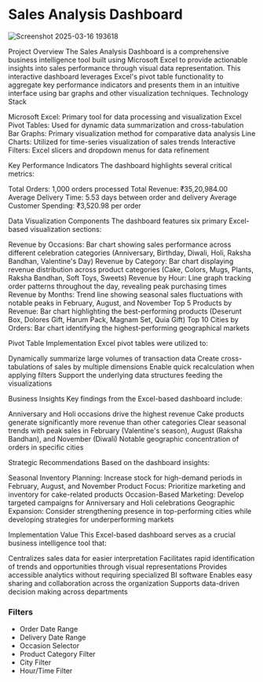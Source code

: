 # Sales Analysis Dashboard
![Screenshot 2025-03-16 193618](https://github.com/user-attachments/assets/85c818d9-c2be-46c6-a05b-da3d3c5beeca)

Project Overview
The Sales Analysis Dashboard is a comprehensive business intelligence tool built using Microsoft Excel to provide actionable insights into sales performance through visual data representation. This interactive dashboard leverages Excel's pivot table functionality to aggregate key performance indicators and presents them in an intuitive interface using bar graphs and other visualization techniques.
Technology Stack

Microsoft Excel: Primary tool for data processing and visualization
Excel Pivot Tables: Used for dynamic data summarization and cross-tabulation
Bar Graphs: Primary visualization method for comparative data analysis
Line Charts: Utilized for time-series visualization of sales trends
Interactive Filters: Excel slicers and dropdown menus for data refinement

Key Performance Indicators
The dashboard highlights several critical metrics:

Total Orders: 1,000 orders processed
Total Revenue: ₹35,20,984.00
Average Delivery Time: 5.53 days between order and delivery
Average Customer Spending: ₹3,520.98 per order

Data Visualization Components
The dashboard features six primary Excel-based visualization sections:

Revenue by Occasions: Bar chart showing sales performance across different celebration categories (Anniversary, Birthday, Diwali, Holi, Raksha Bandhan, Valentine's Day)
Revenue by Category: Bar chart displaying revenue distribution across product categories (Cake, Colors, Mugs, Plants, Raksha Bandhan, Soft Toys, Sweets)
Revenue by Hour: Line graph tracking order patterns throughout the day, revealing peak purchasing times
Revenue by Months: Trend line showing seasonal sales fluctuations with notable peaks in February, August, and November
Top 5 Products by Revenue: Bar chart highlighting the best-performing products (Deserunt Box, Dolores Gift, Harum Pack, Magnam Set, Quia Gift)
Top 10 Cities by Orders: Bar chart identifying the highest-performing geographical markets

Pivot Table Implementation
Excel pivot tables were utilized to:

Dynamically summarize large volumes of transaction data
Create cross-tabulations of sales by multiple dimensions
Enable quick recalculation when applying filters
Support the underlying data structures feeding the visualizations

Business Insights
Key findings from the Excel-based dashboard include:

Anniversary and Holi occasions drive the highest revenue
Cake products generate significantly more revenue than other categories
Clear seasonal trends with peak sales in February (Valentine's season), August (Raksha Bandhan), and November (Diwali)
Notable geographic concentration of orders in specific cities

Strategic Recommendations
Based on the dashboard insights:

Seasonal Inventory Planning: Increase stock for high-demand periods in February, August, and November
Product Focus: Prioritize marketing and inventory for cake-related products
Occasion-Based Marketing: Develop targeted campaigns for Anniversary and Holi celebrations
Geographic Expansion: Consider strengthening presence in top-performing cities while developing strategies for underperforming markets

Implementation Value
This Excel-based dashboard serves as a crucial business intelligence tool that:

Centralizes sales data for easier interpretation
Facilitates rapid identification of trends and opportunities through visual representations
Provides accessible analytics without requiring specialized BI software
Enables easy sharing and collaboration across the organization
Supports data-driven decision making across departments

### Filters
- Order Date Range
- Delivery Date Range
- Occasion Selector
- Product Category Filter
- City Filter
- Hour/Time Filter
